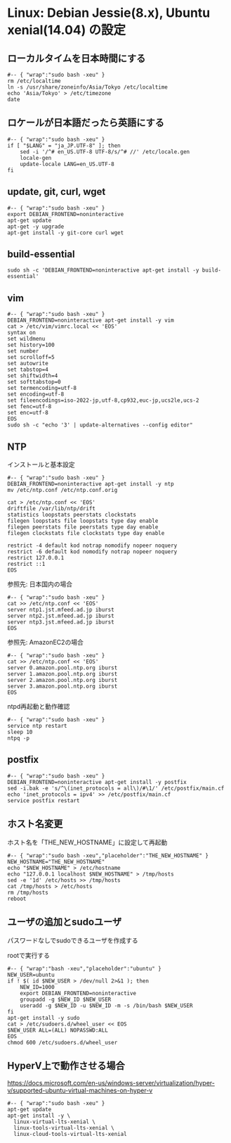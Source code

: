# Linux: Debian Jessie(8.x), Ubuntu xenial(14.04) の設定

## ローカルタイムを日本時間にする

	#-- { "wrap":"sudo bash -xeu" }
	rm /etc/localtime
	ln -s /usr/share/zoneinfo/Asia/Tokyo /etc/localtime
	echo 'Asia/Tokyo' > /etc/timezone
	date

## ロケールが日本語だったら英語にする

	#-- { "wrap":"sudo bash -xeu" }
	if [ "$LANG" = "ja_JP.UTF-8" ]; then
		sed -i '/^# en_US.UTF-8 UTF-8/s/^# //' /etc/locale.gen
		locale-gen
		update-locale LANG=en_US.UTF-8
	fi

## update, git, curl, wget

	#-- { "wrap":"sudo bash -xeu" }
	export DEBIAN_FRONTEND=noninteractive
	apt-get update
	apt-get -y upgrade
	apt-get install -y git-core curl wget

## build-essential

	sudo sh -c 'DEBIAN_FRONTEND=noninteractive apt-get install -y build-essential'

## vim

	#-- { "wrap":"sudo bash -xeu" }
	DEBIAN_FRONTEND=noninteractive apt-get install -y vim
	cat > /etc/vim/vimrc.local << 'EOS'
	syntax on
	set wildmenu
	set history=100
	set number
	set scrolloff=5
	set autowrite
	set tabstop=4
	set shiftwidth=4
	set softtabstop=0
	set termencoding=utf-8
	set encoding=utf-8
	set fileencodings=iso-2022-jp,utf-8,cp932,euc-jp,ucs2le,ucs-2
	set fenc=utf-8
	set enc=utf-8
	EOS
	sudo sh -c "echo '3' | update-alternatives --config editor"

## NTP

インストールと基本設定

	#-- { "wrap":"sudo bash -xeu" }
	DEBIAN_FRONTEND=noninteractive apt-get install -y ntp
	mv /etc/ntp.conf /etc/ntp.conf.orig

	cat > /etc/ntp.conf << 'EOS'
	driftfile /var/lib/ntp/drift
	statistics loopstats peerstats clockstats
	filegen loopstats file loopstats type day enable
	filegen peerstats file peerstats type day enable
	filegen clockstats file clockstats type day enable
	
	restrict -4 default kod notrap nomodify nopeer noquery
	restrict -6 default kod nomodify notrap nopeer noquery
	restrict 127.0.0.1 
	restrict ::1
	EOS

参照先: 日本国内の場合

	#-- { "wrap":"sudo bash -xeu" }
	cat >> /etc/ntp.conf << 'EOS'
	server ntp1.jst.mfeed.ad.jp iburst
	server ntp2.jst.mfeed.ad.jp iburst
	server ntp3.jst.mfeed.ad.jp iburst
	EOS

参照先: AmazonEC2の場合

	#-- { "wrap":"sudo bash -xeu" }
	cat >> /etc/ntp.conf << 'EOS'
	server 0.amazon.pool.ntp.org iburst
	server 1.amazon.pool.ntp.org iburst
	server 2.amazon.pool.ntp.org iburst
	server 3.amazon.pool.ntp.org iburst
	EOS

ntpd再起動と動作確認

	#-- { "wrap":"sudo bash -xeu" }
	service ntp restart
	sleep 10
	ntpq -p


## postfix

	#-- { "wrap":"sudo bash -xeu" }
	DEBIAN_FRONTEND=noninteractive apt-get install -y postfix
	sed -i.bak -e 's/^\(inet_protocols = all\)/#\1/' /etc/postfix/main.cf
	echo 'inet_protocols = ipv4' >> /etc/postfix/main.cf
	service postfix restart


## ホスト名変更

ホスト名を「THE_NEW_HOSTNAME」に設定して再起動

	#-- { "wrap":"sudo bash -xeu","placeholder":"THE_NEW_HOSTNAME" }
	NEW_HOSTNAME="THE_NEW_HOSTNAME"
	echo "$NEW_HOSTNAME" > /etc/hostname
	echo "127.0.0.1 localhost $NEW_HOSTNAME" > /tmp/hosts
	sed -e '1d' /etc/hosts >> /tmp/hosts
	cat /tmp/hosts > /etc/hosts
	rm /tmp/hosts
	reboot

## ユーザの追加とsudoユーザ

パスワードなしでsudoできるユーザを作成する

rootで実行する

	#-- { "wrap":"bash -xeu","placeholder":"ubuntu" }
	NEW_USER=ubuntu
	if ! $( id $NEW_USER > /dev/null 2>&1 ); then
		NEW_ID=1000
		export DEBIAN_FRONTEND=noninteractive
		groupadd -g $NEW_ID $NEW_USER
		useradd -g $NEW_ID -u $NEW_ID -m -s /bin/bash $NEW_USER
	fi
	apt-get install -y sudo
	cat > /etc/sudoers.d/wheel_user << EOS
	$NEW_USER ALL=(ALL) NOPASSWD:ALL
	EOS
	chmod 600 /etc/sudoers.d/wheel_user

## HyperV上で動作させる場合

https://docs.microsoft.com/en-us/windows-server/virtualization/hyper-v/supported-ubuntu-virtual-machines-on-hyper-v

	#-- { "wrap":"sudo bash -xeu" }
	apt-get update
	apt-get install -y \
	  linux-virtual-lts-xenial \
	  linux-tools-virtual-lts-xenial \
	  linux-cloud-tools-virtual-lts-xenial


